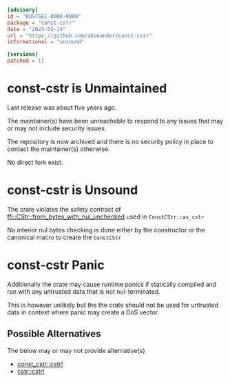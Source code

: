 ```toml
[advisory]
id = "RUSTSEC-0000-0000"
package = "const-cstr"
date = "2023-02-14"
url = "https://github.com/abonander/const-cstr"
informational = "unsound"

[versions]
patched = []
```

# const-cstr is Unmaintained

Last release was about five years ago.

The maintainer(s) have been unreachable to respond to any issues that may or may not include security issues.

The repository is now archived and there is no security policy in place to contact the maintainer(s) otherwise.

No direct fork exist.

# const-cstr is Unsound

The crate violates the safety contract of [ffi::CStr::from_bytes_with_nul_unchecked](https://doc.rust-lang.org/std/ffi/struct.CStr.html#method.from_bytes_with_nul_unchecked) used in `ConstCStr::as_cstr`

No interior nul bytes checking is done either by the constructor or the canonical macro to create the `ConstCStr`

# const-cstr Panic

Additionally the crate may cause runtime panics if statically compiled and ran with any untrusted data that is not nul-terminated.

This is however unlikely but the the crate should not be used for untrusted data in context where panic may create a DoS vector.

## Possible Alternatives

The below may or may not provide alternative(s)

- [const_cstr::cstr!](https://docs.rs/const-str/latest/const_str/macro.cstr.html)
- [cstr::cstr!](https://docs.rs/cstr/latest/cstr)
